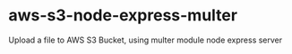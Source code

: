# aws-s3-node-express-multer
Upload a file to AWS S3 Bucket, using multer module node express server
